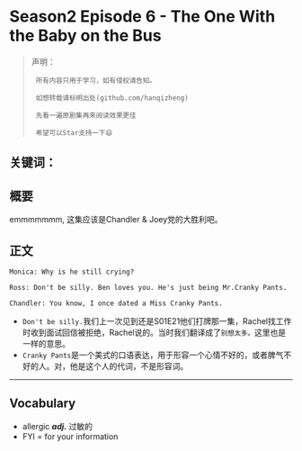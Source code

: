 # Season2 Episode 6 - The One With the Baby on the Bus

> 声明：
>       
>      所有内容只用于学习，如有侵权请告知。
>
>      如想转载请标明出处(github.com/hanqizheng)
>      
>      先看一遍原剧集再来阅读效果更佳
> 
>      希望可以Star支持一下😄


## 关键词：

## 概要

emmmmmmm, 这集应该是Chandler & Joey党的大胜利吧。




## 正文

```
Monica: Why is he still crying?

Ross: Don't be silly. Ben loves you. He's just being Mr.Cranky Pants.

Chandler: You know, I once dated a Miss Cranky Pants.
```

- `Don't be silly.`我们上一次见到还是S01E21他们打牌那一集，Rachel找工作时收到面试回信被拒绝，Rachel说的。当时我们翻译成了`别想太多。`这里也是一样的意思。
- `Cranky Pants`是一个美式的口语表达，用于形容一个心情不好的，或者脾气不好的人。对，他是这个人的代词，不是形容词。

---



## Vocabulary

- allergic ***adj.*** 过敏的
- FYI = for your information